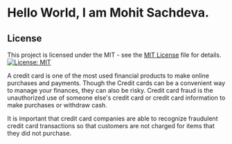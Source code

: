 

# Hello World, I am Mohit Sachdeva.  

## License

This project is licensed under the MIT - see the [MIT License](LICENSE) file for details.
[![License: MIT](https://img.shields.io/badge/License-MIT-yellow.svg)](https://opensource.org/licenses/MIT)



A credit card is one of the most used financial products to make online purchases and payments. Though the Credit cards can be a convenient way to manage your finances, they can also be risky. Credit card fraud is the unauthorized use of someone else's credit card or credit card information to make purchases or withdraw cash.

It is important that credit card companies are able to recognize fraudulent credit card transactions so that customers are not charged for items that they did not purchase.
